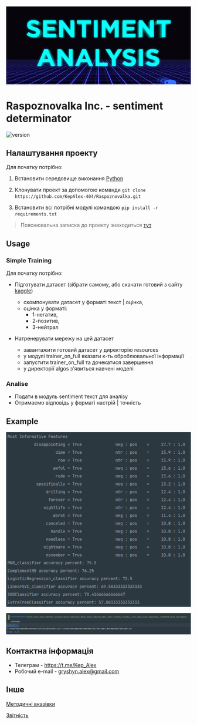 ![logo](docs/logo.png)

# Raspoznovalka Inc. - sentiment determinator
![version](https://badgen.net/badge/version/0.1.1/green)

## Налаштування проекту
Для початку потрібно:
1.  Встановити середовище виконання [Python](https://www.python.org/ftp/python/3.9.4/python-3.9.4-amd64.exe)

2. Клонувати проект за допомогою команди `git clone https://github.com/KepAlex-404/Raspoznovalka.git`

3. Встановити всі потрібні модулі командою `pip install -r requirements.txt`

>Пояснювальна записка до проекту знаходиться [тут](docs/introduction.md)

## Usage

### Simple Training
Для початку потрібно:
* Підготувати датасет (зібрати самому, або скачати готовий з сайту [kaggle](https://www.kaggle.com/datasets))
    * скомпонувати датасет у форматі текст | оцінка,
    * оцінка у форматі: 
      * 1-негатив, 
      * 2-позитив, 
      * 3-нейтрал

*  Натренерувати мережу на цей датасет
    * завантажити готовий датасет у директорію resources
    * у модулі trainer_on_full вказати к-ть оброблювальної інформації
    * запустити trainer_on_full та дочекатися завершення
    * у директорії algos з'явиться навчені моделі
    
### Analise
* Подати в модуль sentiment текст для аналізу
* Отримаємо відповідь у форматі настрій | точність
## Example
![example](docs/res2.png)

![example](docs/res1.png)

## Контактна інформація
* Телеграм - https://t.me/Kep_Alex
* Робочий e-mail - gryshyn.alex@gmail.com

## Інше
[Методичні вказівки](https://jace-dev.herokuapp.com/design/js-talks#/)

[Звітність](https://drive.google.com/file/d/1A5Pxqb0Esy78t9xhMlkWzzx4chdkXAl2/view?usp=sharing)